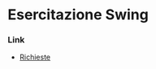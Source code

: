 # Esercitazione Swing

### Link
* [Richieste](http://diag.uniroma1.it/liberato/progsoft/editor.html)